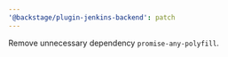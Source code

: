 ```yaml
---
'@backstage/plugin-jenkins-backend': patch
---
```


Remove unnecessary dependency `promise-any-polyfill`.
